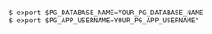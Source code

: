 <!-- layout:code post: database-backups_postgresql -->

```

$ export $PG_DATABASE_NAME=YOUR_PG_DATABASE_NAME
$ export $PG_APP_USERNAME=YOUR_PG_APP_USERNAME"

```
